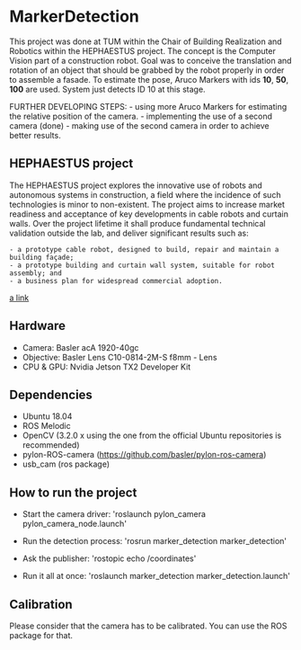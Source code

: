 # MarkerDetection

This project was done at TUM within the Chair of Building Realization and Robotics within the HEPHAESTUS project. The concept is the Computer Vision part of a construction robot. 
Goal was to conceive the translation and rotation of an object that should be grabbed by the robot properly in order to assemble a fasade. 
To estimate the pose, Aruco Markers with ids <strong>10</strong>, <strong>50</strong>, <strong>100</strong> are used. System just detects ID 10 at this stage.

FURTHER DEVELOPING STEPS:
	- using more Aruco Markers for estimating the relative position of the camera.
	- implementing the use of a second camera (done)
	- making use of the second camera in order to achieve better results.

## HEPHAESTUS project

The HEPHAESTUS project explores the innovative use of robots and autonomous systems in construction, a field where the incidence of such technologies is minor to non-existent. 
The project aims to increase market readiness and acceptance of key developments in cable robots and curtain walls.
Over the project lifetime it shall produce fundamental technical validation outside the lab, and deliver significant results such as:
	
	- a prototype cable robot, designed to build, repair and maintain a building façade;
	- a prototype building and curtain wall system, suitable for robot assembly; and
	- a business plan for widespread commercial adoption.

[a link](https://www.hephaestus-project.eu/)

## Hardware
- Camera: Basler acA 1920-40gc
- Objective: Basler Lens C10-0814-2M-S f8mm - Lens
- CPU & GPU: Nvidia Jetson TX2 Developer Kit

## Dependencies
- Ubuntu 18.04
- ROS Melodic
- OpenCV (3.2.0 x using the one from the official Ubuntu repositories is recommended)
- pylon-ROS-camera (https://github.com/basler/pylon-ros-camera)
- usb_cam (ros package)

## How to run the project
- Start the camera driver: 'roslaunch pylon_camera pylon_camera_node.launch'
- Run the detection process: 'rosrun marker_detection marker_detection'
- Ask the publisher: 'rostopic echo /coordinates'

- Run it all at once: 'roslaunch marker_detection marker_detection.launch'

## Calibration
Please consider that the camera has to be calibrated. You can use the ROS package for that.

	

